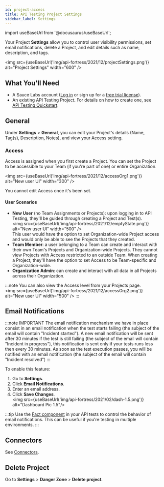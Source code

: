 ```yaml
---
id: project-access
title: API Testing Project Settings
sidebar_label: Settings
---
```


import useBaseUrl from '@docusaurus/useBaseUrl';

Your Project **Settings** allow you to control user visibility permissions, set email notifications, delete a Project, and edit details such as name, description, and tags.

<img src={useBaseUrl('img/api-fortress/2021/12/projectSettings.png')} alt="Project Settings" width="600" />


## What You'll Need

* A Sauce Labs account ([Log in](https://accounts.saucelabs.com/am/XUI/#login/) or sign up for a [free trial license](https://saucelabs.com/sign-up)).
* An existing API Testing Project. For details on how to create one, see [API Testing Quickstart](/api-testing/quickstart/).


## General

Under **Settings** > **General**, you can edit your Project's details (Name, Tag(s), Description, Notes), and view your Access setting.

### Access

Access is assigned when you first create a Project. You can set the Project to be accessible to your Team (if you're part of one) or entire Organization.

<img src={useBaseUrl('img/api-fortress/2021/12/accessOrg1.png')} alt="New user UI" width="300" />

You cannot edit Access once it's been set.

#### User Scenarios

* **New User** (no Team Assignments or Projects): upon logging in to API Testing, they'll be guided through creating a Project and Test(s).<br/><img src={useBaseUrl('img/api-fortress/2021/12/emptyState.png')} alt="New user UI" width="500" /><br/> This user would have the option to set Organization-wide Project access and would only be able to see the Projects that they created.
* **Team Member**: a user belonging to a Team can create and interact with their own Team's Projects and Organization-wide Projects. They cannot view Projects with Access restricted to an outside Team. When creating a Project, they'll have the option to set Access to be Team-specific and Organization-wide.
* **Organization Admin**: can create and interact with all data in all Projects across their Organization.

:::note
You can also view the Access level from your Projects page.<br/><img src={useBaseUrl('img/api-fortress/2021/12/accessOrg2.png')} alt="New user UI" width="500" />
:::


## Email Notifications

:::note IMPORTANT
The email notification mechanism we have in place consist in an email notification when the test starts failing (the subject of the email will contain "Incident started"). A new email notification will be sent after 30 minutes if the test is still failing (the subject of the email will contain "Incident in progress"), this notification is sent only if your tests runs less then every 30 minutes. As soon as the test execution passes, you will be notified with an email notification (the subject of the email will contain "Incident resolved")
:::


To enable this feature:
1. Go to **Settings**.
1. Click **Email Notifications**.
1. Enter an email address.
1. Click **Save Changes**.<br/><img src={useBaseUrl('img/api-fortress/2021/02/dash-1.5.png')} alt="Dashboard Pic 1.5"/>

:::tip
Use the [Fact component](/api-testing/composer/other-components/#fact) in your API tests to control the behavior of email notifications. This can be useful if you're testing in multiple environments.
:::


## Connectors

See [Connectors](/api-testing/integrations/pagerduty-webhooks/).


## Delete Project

Go to **Settings** > **Danger Zone** > **Delete project**.
